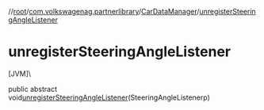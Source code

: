 //[root](../../../index.md)/[com.volkswagenag.partnerlibrary](../index.md)/[CarDataManager](index.md)/[unregisterSteeringAngleListener](unregister-steering-angle-listener.md)

# unregisterSteeringAngleListener

[JVM]\

public abstract void[unregisterSteeringAngleListener](unregister-steering-angle-listener.md)(SteeringAngleListenerp)
